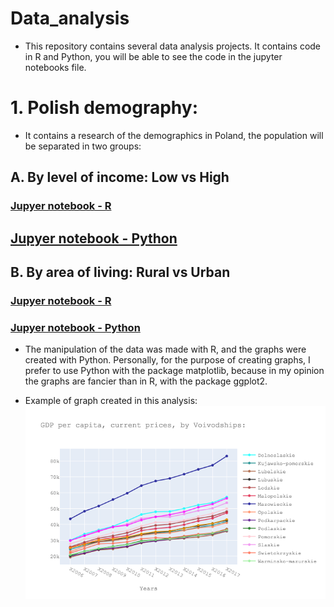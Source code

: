 # Data_analysis

* This repository contains several data analysis projects. It contains code in R and Python, you will be able to see the code in the jupyter notebooks file.

# 1. Polish demography:

* It contains a research of the demographics in Poland, the population will be separated in two groups:

## A.	By level of income: Low vs High

### [Jupyer notebook - R](https://github.com/lajobu/Data-analysis/blob/master/1%20Polish%20demography/High%20Low%20income/High%20Low%20income%20R.ipynb)
## [Jupyer notebook - Python](https://github.com/lajobu/Data-analysis/blob/master/1%20Polish%20demography/High%20Low%20income/High%20Low%20income%20Python.ipynb)

## B.	By area of living: Rural vs Urban

### [Jupyer notebook - R](https://github.com/lajobu/Data-analysis/blob/master/1%20Polish%20demography/Rural%20Urban%20areas/Rural%20-%20Urban%20R.ipynb)
### [Jupyer notebook - Python](https://github.com/lajobu/Data-analysis/blob/master/1%20Polish%20demography/Rural%20Urban%20areas/Rural%20-%20urban%20Python.ipynb)

* The manipulation of the data was made with R, and the graphs were created with Python. Personally, for the purpose of creating graphs, I prefer to use Python with the package matplotlib, because in my opinion the graphs are fancier than in R, with the package ggplot2.

* Example of graph created in this analysis:
![alt text](https://github.com/lajobu/Data-analysis/blob/master/1%20Polish%20demography/Graphs/GDP%20per%20capita.png)
